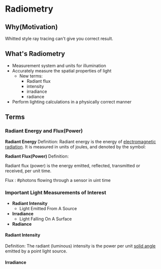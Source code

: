 # Radiometry 

## Why(Motivation)

Whitted style ray tracing can't give you correct result.



## What's Radiometry

- Measurement system and units for illumination
- Accurately measure the spatial properties of light
  - New terms:
    - Radiant flux
    - intensity
    - irradiance
    - radiance
- Perform lighting calculations in a physically correct manner



## Terms

### Radiant Energy and Flux(Power)

**Radiant Energy** Definition: 
Radiant energy is the energy of [electromagnetic radiation](https://en.wikipedia.org/wiki/Electromagnetic_radiation). It is measured in units of joules, and denoted by the symbol: 



**Radiant Flux(Power)** Definition:

Radiant flux (power) is the energy emitted, reflected, transmitted or received, per unit time.

Flux : #photons flowing through a sensor in uint time

### Important Light Measurements of Interest

- **Radiant Intensity**
  - Light Emitted From A Source
- **Irradiance**
  - Light Falling On A Surface
- **Radiance**

#### Radiant Intensity

Definition: The radiant (luminous) intensity is the power per unit [solid angle](https://en.wikipedia.org/wiki/Solid_angle) emitted by a point light source.

#### Irradiance

